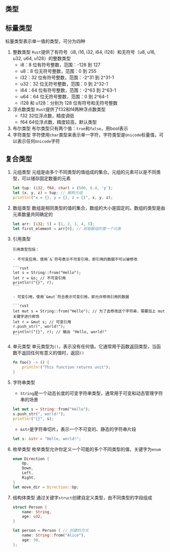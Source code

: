 ## 类型

## 标量类型

标量类型表示单一值的类型，可分为四种

1. 整数类型
   `Rust`提供了有符号（i8, i16, i32, i64, i128）和无符号（u8, u16, u32, u64, u128）的整数类型
   - i8：8 位有符号整数，范围：-128 到 127
   - u8：8 位无符号整数，范围：0 到 255
   - i32：32 位有符号整数，范围：-2^31 到 2^31-1
   - u32：32 位无符号整数，范围：0 到 2^32-1
   - i64：64 位有符号整数，范围：-2^63 到 2^63-1
   - u64：64 位无符号整数，范围：0 到 2^64-1
   - i128 和 u128：分别为 128 位有符号和无符号整数
2. 浮点数类型
   `Rust`提供了f32和f4两种浮点数类型
   - f32 32位浮点数，精度调低
   - f64 64位浮点数，精度较高，默认类型
3. 布尔类型
   布尔类型只有两个值：`true`和`false`，用bool表示
4. 字符类型
   字符使用`char`类型来表示单一字符，字符类型是`Unicode`标量值，可以表示任何`Unicode`字符

## 复合类型

1.  元组类型
    元组是由多个不同类型的值组成的集合。元组的元素可以是不同类型，可以储存固定数量的元素

    ```rust
    let tup: (i32, f64, char) = (500, 6.4, 'y');
    let (x, y, z) = tup; // 解构元组
    println!("x = {}, y = {}, z = {}", x, y, z);
    ```

2.  数组类型
    数组是相同类型的值的集合，数组的大小是固定的。数组的类型是由元素数量共同确定的

    ```rust
    let arr: [i32; 5] = [1, 2, 3, 4, 5];
    let first_element = arr[0]; // 获取数组的第一个元素
    ```

3.  引用类型

        引用类型包括：

        - 不可变应用，使用`&`符号表示不可变引用，即引用的数据不可以被修改

        ```rust
        let s = String::from("Hello");
        let r = &s; // 不可变引用
        println!("{}", r);
        ```

        - 可变引用，使用`&mut`符合表示可变引用，即允许修改引用的数据

        ```rust
        let mut s = String::from("Hello"); // 为了去修改这个字符串，需要加上 mut 关键字进行修饰
        let r = &mut s; // 可变引用
        r.push_str(", world!");
        println!("{}", r); // 输出 "Hello, world!"
        ```

4.  单元类型
    单元类型为`()`，表示没有任何值。它通常用于函数返回类型，当函数不返回任何有意义的值时，返回`()`
    ```rust
    fn foo() -> () {
        println!("This function returns unit");
    }
    ```
5.  字符串类型
    - `String`是一个动态长度的可变字符串类型，通常用于可变和动态管理字符串的场景
    ```rust
    let mut s = String::from("Hello");
    s.push_str(", world!");
    println!("{}", s);
    ```
    - `&str`是字符串切片，表示一个不可变的、静态的字符串片段
    ```rust
    let s: &str = "Hello, world!";
    ```
6.  枚举类型
    枚举类型允许你定义一个可能的多个不同类型的值，关键字为`enum`
    ```rust
    enum Direction {
        Up,
        Down,
        Left,
        Right,
    }
    let move_dir = Direction::Up;
    ```
7.  结构体类型
    通过关键字`struct`创建自定义类型，由不同类型的字段组成

    ```rust
    struct Person {
        name: String,
        age: u32,
    }

    let person = Person { // 创建的方式
        name: String::from("Alice"),
        age: 30,
    };
    ```
